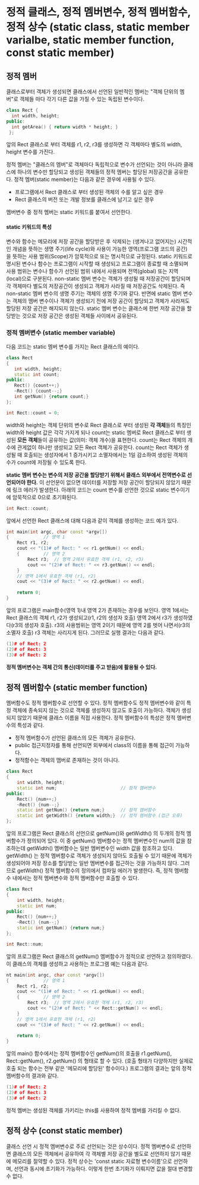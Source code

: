 # 정적 클래스, 정적 멤버변수, 정적 멤버함수, 정적 상수 (static class, static member varialbe, static member function, const static member)

## 정적 멤버

클래스로부터 객체가 생성되면 클래스에서 선언된 일반적인 멤버는 "객체 단위의 멤버"로 객체들 마다 각기 다른 값을 가질 수 있는 독립된 변수이다. 
```C++
class Rect {
  int width, height;
public:
  int getArea() { return width * height; }
 };
```
앞의 Rect 클래스로 부터 객체를 r1, r2, r3를 생성하면 각 객체마다 별도의 width, height 변수를 가진다. 

정적 멤버는 "클래스의 멤버"로 객체마다 독립적으로 변수가 선언되는 것이 아니라 클래스에 하나의 변수만 할당되고 생성된 객체들의 정적 멤버는 할당된 저장공간을 공유한다. 
정적 멤버(static member)는 다음과 같은 경우에 사용될 수 있다.
* 프로그램에서 Rect 클래스로 부터 생성된 객체의 수를 알고 싶은 경우
* Rect 클래스의 버전 또는 개발 정보를 클래스에 남기고 싶은 경우 

멤버변수 중 정적 멤버는 static 키워드를 붙여서 선언한다.

#### static 키워드의 특성
변수와 함수는 메모리에 저장 공간을 할당받은 후 삭제되는 (생겨나고 없어지는) 시간적인 개념을 뜻하는 생명 주기(life cycle)와 사용이 가능한 영역(프로그램 코드의 공간) 을 뜻하는 사용 범위(Scope)가 암묵적으로 또는 명시적으로 규정된다. static 키워드로 명시된 변수나 함수는 프로그램이 시작할 때 생성되고 프로그램이 종료할 때 소멸되며 사용 범위는 변수나 함수가 선언된 범위 내에서 사용되며 전역(global) 또는 지역(local)으로 구분된다. 
non-static 멤버 변수는 객체가 생성될 때 저장공간이 할당되며 각 객체마다 별도의 저장공간이 생성되고 객체가 사라질 때 저장공간도 삭제된다. 즉 non-static 멤버 변수의 생명 주기는 객체의 생명 주기와 같다. 반면에 static 멤버 변수는 객체의 멤버 변수이나 객체가 생성되기 전에 저장 공간이 할당되고 객체가 사라져도 할당된 저장 공간은 해지되지 않는다. static 멤버 변수는 클래스에 한번 저장 공간을 할당받는 것으로 저장 공간은 생성된 객체들 사이에서 공유된다.      

### 정적 멤버변수 (static member variable)
다음 코드는 static 멤버 변수를 가지는 Rect 클래스의 예이다. 
 ```C++
class Rect
{
	int width, height;
	static int count;
public:
	Rect() {count++;}
	~Rect() {count--;}
	int getNum() {return count;}
};

int Rect::count = 0;
```
width와 height는 객체 단위의 변수로 Rect 클래스로 부터 생성된 **각 객체**들의 특징인 width와 height 값은 각각 가지게 되나
count는 static 멤버로 Rect 클래스로 부터 생성된 **모든 객체**들이 공유하는 값(의미: 객체 개수)을 표현한다. count는 Rect 객체의 개수에 관게없이 하나만 생성되고 모든 Rect 객체가 공유한다. count는 Rect 객체가 생성될 때 호출되는 생성자에서 1 증가시키고 소멸자에서는 1일 감소하여 생성된 객체의 수가 count에 저장될 수 있도록 한다. 

**static 멤버 변수는 변수의 저장 공간을 할당받기 위해서 클래스 외부에서 전역변수로 선언되어야 한다.** 이 선언문이 없으면 데이터를 저장할 저장 공간이 할당되지 않았기 때문에 링크 에러가 발생한다. 아래의 코드는 count 변수를 선언한 것으로 static 변수이기에 암묵적으로 0으로 초기화된다. 
```C++
int Rect::count;
```
앞에서 선언한 Rect 클래스에 대해 다음과 같이 객체를 생성하는 코드 예가 있다.
```C++
int main(int argc, char const *argv[])
{			  // 영역 1
	Rect r1, r2;
	cout << "(1)# of Rect: " << r1.getNum() << endl;
	{         // 영역 2
		Rect r3;  // 영역 2에서 유효한 객체 (r1, r2, r3)
		cout << "(2)# of Rect: " << r3.getNum() << endl;
	}
	// 영역 1에서 유효한 객체 (r1, r2)
	cout << "(3)# of Rect: " << r2.getNum() << endl;
	
	return 0;
}
```
앞의 프로그램은 main함수(영역 1)내 영역 2가 존재하는 경우를 보인다. 영역 1에서는 Rect 클래스의 객체 r1, r2가 생성되고(r1, r2의 생성자 호출) 영역 2에서 
r3가 생성하였다(r3의 생성자 호출). r3의 사용범위는 영역 2이기 때문에 영역 2를 벗어 나면서(r3의 소멸자 호출) r3 객체는 사리지게 된다. 그러므로 실행 결과는 다음과 같다. 
```C++
(1)# of Rect: 2
(2)# of Rect: 3
(3)# of Rect: 2
```
**정적 멤버변수는 객체 간의 통신(데이터를 주고 받음)에 활용될 수 있다.**

## 정적 멤버함수 (static member function)
멤버함수도 정적 멤버함수로 선언할 수 있다. 정적 멤버함수도 정적 멤버변수와 같이 특정 객체에 종속되지 않는 것으로 객체를 생성하지 않고도 호출이 가능하다. 객체가 생성되지 않았기 때문에 클래스 이름을 직접 사용한다. 
정적 멤버함수의 특성은 정적 멤버변수의 특성과 같다.
* 정적 멤버함수가 선언된 클래스의 모든 객체가 공유한다.
* public 접근지정자를 통해 선언되면 외부에서 class의 이름을 통해 접근이 가능하다.
* 정적함수는 객체의 맴버로 존재하는 것이 아니다.

```C++
class Rect
{
	int width, height;
	static int num;                        // 정적 멤버변수
public:
	Rect() {num++;}
	~Rect() {num--;}
	static int getNum() {return num;}      // 정적 멤버함수
	static int getWidth() {return width;}  // 정적 멤버함수 (접근 오류) 
};
```
앞의 프로그램은 Rect 클래스의 선언으로 getNum()와 getWidth() 의 두개의 정적 멤버함수가 정의되어 있다. 이 중 getNum() 멤버함수는 정적 멤버변수인 num의 값을 참조하는데 getWidth() 멤버함수는 일반 멤버변수인 width 값을 참조하고 있다. getWidth() 는 정적 멤버함수로 객체가 생성되지 않아도 호출될 수 있기 때문에 객체가 생성되어야 저장 장소를 할당받는 일반 멤버변수를 접근하는 것을 가능하지 않다. 그러므로 getWidth() 정적 멤버함수의 정의에서 컴파일 에러가 발생한다.
즉, 정적 멤버함수 내에서는 정적 멤버변수와 정적 멤버함수만 호출할 수 있다.
```C++
class Rect
{
	int width, height;
	static int num;
public:
	Rect() {num++;}
	~Rect() {num--;}
	static int getNum() {return num;}
};

int Rect::num;
``` 
앞의 프로그램은 Rect 클래스의 getNum() 멤버함수가 정적으로 선언하고 정의하였다. 
이 클래스의 객체를 생성하고 사용하는 프로그램 예는 다음과 같다.
```C++
nt main(int argc, char const *argv[])
{			  // 영역 1
	Rect r1, r2;
	cout << "(1)# of Rect: " << r1.getNum() << endl;
	{         // 영역 2
		Rect r3;  // 영역 2에서 유효한 객체 (r1, r2, r3)
		cout << "(2)# of Rect: " << Rect::getNum() << endl;
	}
	// 영역 1에서 유효한 객체 (r1, r2)
	cout << "(3)# of Rect: " << r2.getNum() << endl;
	
	return 0;
}
```
앞의 main() 함수에서는 정적 멤버함수인 getNum()의 호출을 r1.getNum(), Rect::getNum(), r2.getNum() 의 형태로 할 수 있다. (호출 형태가 다양하지만 실제로 호출 되는 함수는 전부 같은 '메모리에 할당된' 함수이다.)
프로그램의 결과는 앞의 정적 멤버함수의 결과와 같다. 
```C++
(1)# of Rect: 2
(2)# of Rect: 3
(3)# of Rect: 2
```
정적 멤버는 생성된 객체를 가키리는 this를 사용하여  정적 멤버를 가리킬 수 없다.

## 정적 상수 (const static member)
클래스 선언 시 정적 멤버변수로 주로 선언되는 것은 상수이다. 정적 멤버변수로 선언하면 클래스의 모든 객체에서 공유하여 각 객체별 저장 공간을 별도로 선언하지 않기 때문에 메모리를 절약할 수 있다.
정적 상수는 'const static 자료형 변수이름'으로 선언하며, 선언과 동시에 초기화가 가능하다. 이렇게 한번 초기화가 이뤄지면 값을 절대 변경할 수 없다.




